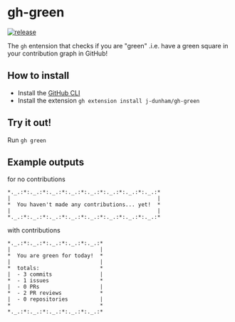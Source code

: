 # gh-green 
[![release](https://github.com/j-dunham/gh-green/actions/workflows/release.yml/badge.svg)](https://github.com/j-dunham/gh-green/actions/workflows/release.yml)

The `gh` entension that checks if you are "green" .i.e. have a green square in your contribution graph in GitHub!

## How to install
- Install the [GitHub CLI](https://cli.github.com)
- Install the extension `gh extension install j-dunham/gh-green`

## Try it out!
Run `gh green`


## Example outputs
for no contributions
```
*._.:*:._.:*:._.:*:._.:*:._.:*:._.:*:._.:*:._.:*
|                                              |
*  You haven't made any contributions... yet!  *
|                                              |
*._.:*:._.:*:._.:*:._.:*:._.:*:._.:*:._.:*:._.:*
```

with contributions
```
*._.:*:._.:*:._.:*:._.:*:._.:*
|                            |
*  You are green for today!  *
|                            |
*  totals:                   *
|  - 3 commits               |
*  - 1 issues                *
|  - 0 PRs                   |
*  - 2 PR reviews            *
|  - 0 repositories          |
*                            *
*._.:*:._.:*:._.:*:._.:*:._.:*
```